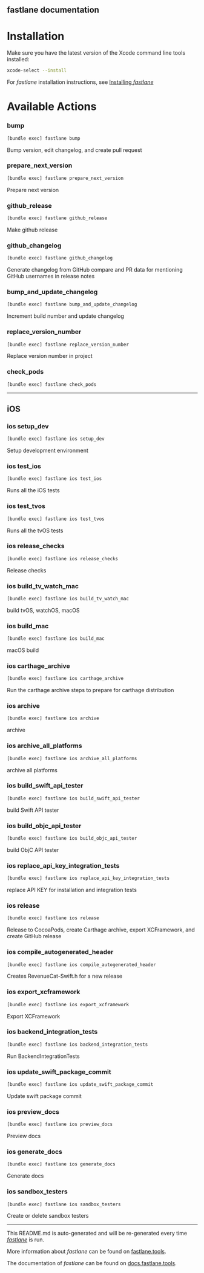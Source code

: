 fastlane documentation
----

# Installation

Make sure you have the latest version of the Xcode command line tools installed:

```sh
xcode-select --install
```

For _fastlane_ installation instructions, see [Installing _fastlane_](https://docs.fastlane.tools/#installing-fastlane)

# Available Actions

### bump

```sh
[bundle exec] fastlane bump
```

Bump version, edit changelog, and create pull request

### prepare_next_version

```sh
[bundle exec] fastlane prepare_next_version
```

Prepare next version

### github_release

```sh
[bundle exec] fastlane github_release
```

Make github release

### github_changelog

```sh
[bundle exec] fastlane github_changelog
```

Generate changelog from GitHub compare and PR data for mentioning GitHub usernames in release notes

### bump_and_update_changelog

```sh
[bundle exec] fastlane bump_and_update_changelog
```

Increment build number and update changelog

### replace_version_number

```sh
[bundle exec] fastlane replace_version_number
```

Replace version number in project

### check_pods

```sh
[bundle exec] fastlane check_pods
```



----


## iOS

### ios setup_dev

```sh
[bundle exec] fastlane ios setup_dev
```

Setup development environment

### ios test_ios

```sh
[bundle exec] fastlane ios test_ios
```

Runs all the iOS tests

### ios test_tvos

```sh
[bundle exec] fastlane ios test_tvos
```

Runs all the tvOS tests

### ios release_checks

```sh
[bundle exec] fastlane ios release_checks
```

Release checks

### ios build_tv_watch_mac

```sh
[bundle exec] fastlane ios build_tv_watch_mac
```

build tvOS, watchOS, macOS

### ios build_mac

```sh
[bundle exec] fastlane ios build_mac
```

macOS build

### ios carthage_archive

```sh
[bundle exec] fastlane ios carthage_archive
```

Run the carthage archive steps to prepare for carthage distribution

### ios archive

```sh
[bundle exec] fastlane ios archive
```

archive

### ios archive_all_platforms

```sh
[bundle exec] fastlane ios archive_all_platforms
```

archive all platforms

### ios build_swift_api_tester

```sh
[bundle exec] fastlane ios build_swift_api_tester
```

build Swift API tester

### ios build_objc_api_tester

```sh
[bundle exec] fastlane ios build_objc_api_tester
```

build ObjC API tester

### ios replace_api_key_integration_tests

```sh
[bundle exec] fastlane ios replace_api_key_integration_tests
```

replace API KEY for installation and integration tests

### ios release

```sh
[bundle exec] fastlane ios release
```

Release to CocoaPods, create Carthage archive, export XCFramework, and create GitHub release

### ios compile_autogenerated_header

```sh
[bundle exec] fastlane ios compile_autogenerated_header
```

Creates RevenueCat-Swift.h for a new release

### ios export_xcframework

```sh
[bundle exec] fastlane ios export_xcframework
```

Export XCFramework

### ios backend_integration_tests

```sh
[bundle exec] fastlane ios backend_integration_tests
```

Run BackendIntegrationTests

### ios update_swift_package_commit

```sh
[bundle exec] fastlane ios update_swift_package_commit
```

Update swift package commit

### ios preview_docs

```sh
[bundle exec] fastlane ios preview_docs
```

Preview docs

### ios generate_docs

```sh
[bundle exec] fastlane ios generate_docs
```

Generate docs

### ios sandbox_testers

```sh
[bundle exec] fastlane ios sandbox_testers
```

Create or delete sandbox testers

----

This README.md is auto-generated and will be re-generated every time [_fastlane_](https://fastlane.tools) is run.

More information about _fastlane_ can be found on [fastlane.tools](https://fastlane.tools).

The documentation of _fastlane_ can be found on [docs.fastlane.tools](https://docs.fastlane.tools).
